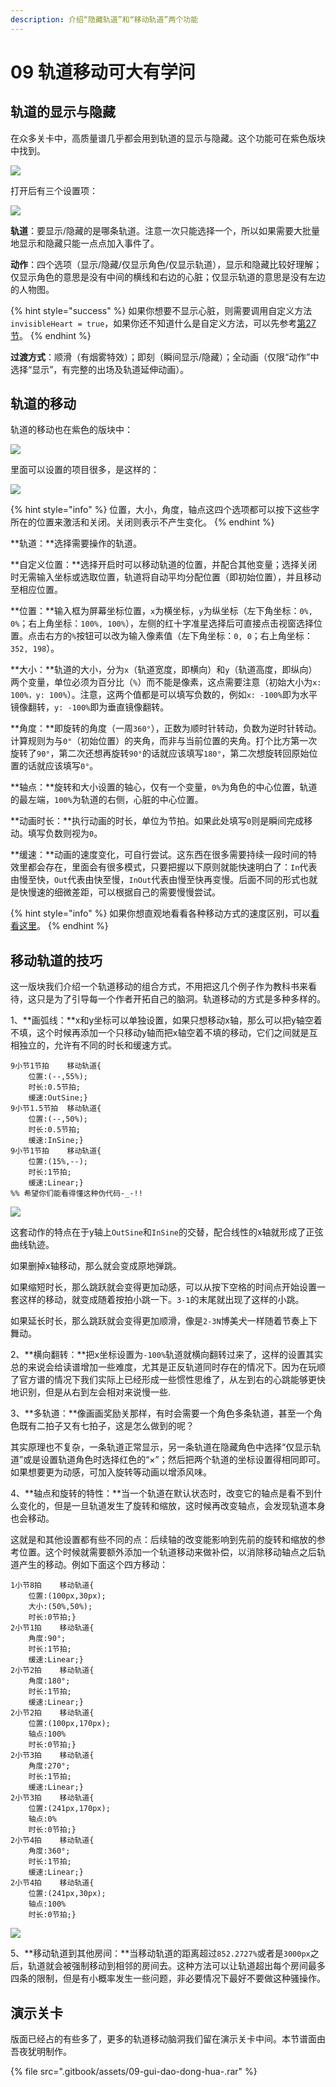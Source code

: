 ```yaml
---
description: 介绍“隐藏轨道”和“移动轨道”两个功能
---
```


# 09 轨道移动可大有学问

## 轨道的显示与隐藏 <a id="1"></a>

在众多关卡中，高质量谱几乎都会用到轨道的显示与隐藏。这个功能可在紫色版块中找到。

![](.gitbook/assets/09-01.png)

打开后有三个设置项：

![](.gitbook/assets/09-02.png)

**轨道**：要显示/隐藏的是哪条轨道。注意一次只能选择一个，所以如果需要大批量地显示和隐藏只能一点点加入事件了。

**动作**：四个选项（显示/隐藏/仅显示角色/仅显示轨道），显示和隐藏比较好理解；仅显示角色的意思是没有中间的横线和右边的心脏；仅显示轨道的意思是没有左边的人物图。 

{% hint style="success" %}
如果你想要不显示心脏，则需要调用自定义方法`invisibleHeart = true`，如果你还不知道什么是自定义方法，可以先参考[第27节](27.md)。
{% endhint %}

**过渡方式**：顺滑（有烟雾特效）；即刻（瞬间显示/隐藏）；全动画（仅限“动作”中选择“显示”，有完整的出场及轨道延伸动画）。

## 轨道的移动 <a id="2"></a>

轨道的移动也在紫色的版块中：

![](.gitbook/assets/09-03.png)

里面可以设置的项目很多，是这样的：

![](.gitbook/assets/09-04.png)

{% hint style="info" %}
位置，大小，角度，轴点这四个选项都可以按下这些字所在的位置来激活和关闭。关闭则表示不产生变化。
{% endhint %}

**轨道：**选择需要操作的轨道。

**自定义位置：**选择开启时可以移动轨道的位置，并配合其他变量；选择关闭时无需输入坐标或选取位置，轨道将自动平均分配位置（即初始位置），并且移动至相应位置。

**位置：**输入框为屏幕坐标位置，`x`为横坐标，`y`为纵坐标（左下角坐标：`0%, 0%`；右上角坐标：`100%, 100%`），左侧的红十字准星选择后可直接点击视窗选择位置。点击右方的`%`按钮可以改为输入像素值（左下角坐标：`0, 0`；右上角坐标：`352, 198`）。

**大小：**轨道的大小，分为`x`（轨道宽度，即横向）和`y`（轨道高度，即纵向）两个变量，单位必须为百分比（`%`）而不能是像素，这点需要注意（初始大小为`x: 100%，y: 100%`）。注意，这两个值都是可以填写负数的，例如`x: -100%`即为水平镜像翻转，`y: -100%`即为垂直镜像翻转。

**角度：**即旋转的角度（一周`360°`），正数为顺时针转动，负数为逆时针转动。计算规则为与`0°`（初始位置）的夹角，而非与当前位置的夹角。打个比方第一次旋转了`90°`，第二次还想再旋转`90°`的话就应该填写`180°`，第二次想旋转回原始位置的话就应该填写`0°`。

**轴点：**旋转和大小设置的轴心，仅有一个变量，`0%`为角色的中心位置，轨道的最左端，`100%`为轨道的右侧，心脏的中心位置。

**动画时长：**执行动画的时长，单位为节拍。如果此处填写`0`则是瞬间完成移动。填写负数则视为`0`。

**缓速：**动画的速度变化，可自行尝试。这东西在很多需要持续一段时间的特效里都会存在，里面会有很多模式，只要把握以下原则就能快速明白了：`In`代表由慢至快，`Out`代表由快至慢，`InOut`代表由慢至快再变慢。后面不同的形式也就是快慢速的细微差距，可以根据自己的需要慢慢尝试。

{% hint style="info" %}
如果你想直观地看看各种移动方式的速度区别，可以[看看这里](https://easings.net/cn)。
{% endhint %}

## 移动轨道的技巧 <a id="3"></a>

这一版块我们介绍一个轨道移动的组合方式，不用把这几个例子作为教科书来看待，这只是为了引导每一个作者开拓自己的脑洞。轨道移动的方式是多种多样的。

1、**画弧线：**x和y坐标可以单独设置，如果只想移动x轴，那么可以把y轴空着不填，这个时候再添加一个只移动y轴而把x轴空着不填的移动，它们之间就是互相独立的，允许有不同的时长和缓速方式。

```text
9小节1节拍    移动轨道{
    位置:(--,55%);
    时长:0.5节拍;
    缓速:OutSine;}
9小节1.5节拍  移动轨道{
    位置:(--,50%);
    时长:0.5节拍;
    缓速:InSine;}
9小节1节拍    移动轨道{
    位置:(15%,--);
    时长:1节拍;
    缓速:Linear;}
%% 希望你们能看得懂这种伪代码-_-!!
```

![](.gitbook/assets/09-05.gif)

这套动作的特点在于y轴上`OutSine`和`InSine`的交替，配合线性的x轴就形成了正弦曲线轨迹。

如果删掉x轴移动，那么就会变成原地弹跳。

如果缩短时长，那么跳跃就会变得更加动感，可以从按下空格的时间点开始设置一套这样的移动，就变成随着按拍小跳一下。`3-1`的末尾就出现了这样的小跳。

如果延长时长，那么跳跃就会变得更加顺滑，像是`2-3N`博美犬一样随着节奏上下舞动。

2、**横向翻转：**把x坐标设置为`-100%`轨道就横向翻转过来了，这样的设置其实总的来说会给读谱增加一些难度，尤其是正反轨道同时存在的情况下。因为在玩顺了官方谱的情况下我们实际上已经形成一些惯性思维了，从左到右的心跳能够更快地识别，但是从右到左会相对来说慢一些.

3、**多轨道：**像画画奖励关那样，有时会需要一个角色多条轨道，甚至一个角色既有二拍子又有七拍子，这是怎么做到的呢？

其实原理也不复杂，一条轨道正常显示，另一条轨道在隐藏角色中选择“仅显示轨道”或是设置轨道角色时选择红色的“×”；然后把两个轨道的坐标设置得相同即可。如果想要更为动感，可加入旋转等动画以增添风味。

4、**轴点和旋转的特性：**当一个轨道在默认状态时，改变它的轴点是看不到什么变化的，但是一旦轨道发生了旋转和缩放，这时候再改变轴点，会发现轨道本身也会移动。

这就是和其他设置都有些不同的点：后续轴的改变能影响到先前的旋转和缩放的参考位置。这个时候就需要额外添加一个轨道移动来做补偿，以消除移动轴点之后轨道产生的移动。例如下面这个四方移动：

```text
1小节8拍    移动轨道{
    位置:(100px,30px);
    大小:(50%,50%);
    时长:0节拍;}
2小节1拍    移动轨道{
    角度:90°;
    时长:1节拍;
    缓速:Linear;}
2小节2拍    移动轨道{
    角度:180°;
    时长:1节拍;
    缓速:Linear;}
2小节2拍    移动轨道{
    位置:(100px,170px);
    轴点:100%
    时长:0节拍;}
2小节3拍    移动轨道{
    角度:270°;
    时长:1节拍;
    缓速:Linear;}
2小节3拍    移动轨道{
    位置:(241px,170px);
    轴点:0%
    时长:0节拍;}    
2小节4拍    移动轨道{
    角度:360°;
    时长:1节拍;
    缓速:Linear;}                            
2小节4拍    移动轨道{
    位置:(241px,30px);
    轴点:100%
    时长:0节拍;}        
```

![](.gitbook/assets/09-06.gif)

5、**移动轨道到其他房间：**当移动轨道的距离超过`852.2727%`或者是`3000px`之后，轨道就会被强制移动到相邻的房间去。这种方法可以让轨道超出每个房间最多四条的限制，但是有小概率发生一些问题，非必要情况下最好不要做这种骚操作。

## 演示关卡 <a id="4"></a>

版面已经占的有些多了，更多的轨道移动脑洞我们留在演示关卡中间。本节谱面由吾夜犹明制作。

{% file src=".gitbook/assets/09-gui-dao-dong-hua-.rar" %}

